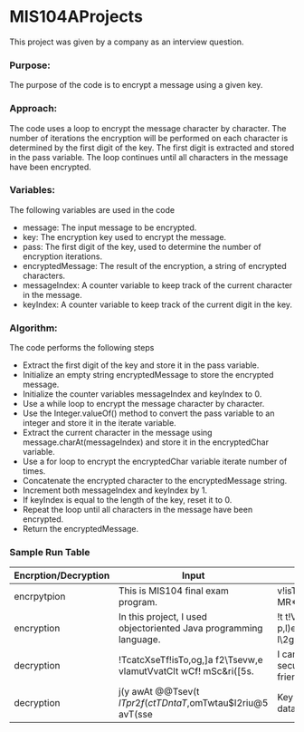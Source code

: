 # MIS104AProjects

This project was given by a company as an interview question.

 ### Purpose: 

The purpose of the code is to encrypt a message using a given key.

 ### Approach: 

The code uses a loop to encrypt the message character by character. The number of iterations the encryption will be 
performed on each character is determined by the first digit of the key. The first digit is extracted and stored in the 
pass variable. The loop continues until all characters in the message have been encrypted.

 ### Variables: 

The following variables are used in the code
 - message: The input message to be encrypted.
 - key: The encryption key used to encrypt the message.
 - pass: The first digit of the key, used to determine the number of encryption iterations.
 - encryptedMessage: The result of the encryption, a string of encrypted characters.
 - messageIndex: A counter variable to keep track of the current character in the message.
 - keyIndex: A counter variable to keep track of the current digit in the key.

 ### Algorithm: 
 The code performs the following steps

 - Extract the first digit of the key and store it in the pass variable.
 - Initialize an empty string encryptedMessage to store the encrypted message.
 - Initialize the counter variables messageIndex and keyIndex to 0.
 - Use a while loop to encrypt the message character by character.
 - Use the Integer.valueOf() method to convert the pass variable to an integer and store it in the iterate variable.
 - Extract the current character in the message using message.charAt(messageIndex) and store it in the encryptedChar variable.
 - Use a for loop to encrypt the encryptedChar variable iterate number of times.
 - Concatenate the encrypted character to the encryptedMessage string.
 - Increment both messageIndex and keyIndex by 1.
 - If keyIndex is equal to the length of the key, reset it to 0.
 - Repeat the loop until all characters in the message have been encrypted.
 - Return the encryptedMessage.

 ### Sample Run Table

| Encrption/Decryption | Input | Output |
  | ---------------------| -------------- |------------------------------------| 
  | encrpytpion          | This is MIS104 final exam program. | v!isTVA MR*N04T$Cna^c(xaaclrox\nm. |
  | encryption           | In this project, I used objectoriented Java programming language. | !t t!VA p,l)ec$4TI X7(d 2e)ec$l,ietf(d 3]ca l\2grnxainxc^anxwngee |
  | decryption           | !TcatcXseTf!isTo,og,]a f2\Tsevw,e vlamutVvatClt wCf! mSc&ri([5s. | I can use this program for secure communication with my friends. |
  | decryption           | j(y awAt @@Tsev\(t $lTpr2f(ctTDntaT$,omTwtau$I2riu@5 avT(sse | Key must be secret to protect data from unauthorized access. |
  
